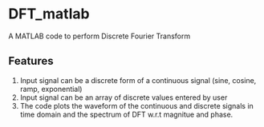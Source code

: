 # DFT_matlab
A MATLAB code to perform Discrete Fourier Transform
## Features
1. Input signal can be a discrete form of a continuous signal (sine, cosine, ramp, exponential)
2. Input signal can be an array of discrete values entered by user
3. The code plots the waveform of the continuous and discrete signals in time domain and the spectrum of DFT w.r.t magnitue and phase.
